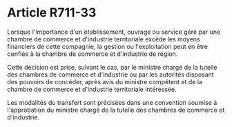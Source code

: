 # Article R711-33

Lorsque l'importance d'un établissement, ouvrage ou service géré par une chambre de commerce et d'industrie territoriale excède les moyens financiers de cette compagnie, la gestion ou l'exploitation peut en être confiée à la chambre de commerce et d'industrie de région.

Cette décision est prise, suivant le cas, par le ministre chargé de la tutelle des chambres de commerce et d'industrie ou par les autorités disposant des pouvoirs de concéder, après avis du ministre compétent et de la chambre de commerce et d'industrie territoriale intéressée.

Les modalités du transfert sont précisées dans une convention soumise à l'approbation du ministre chargé de la tutelle des chambres de commerce et d'industrie.
